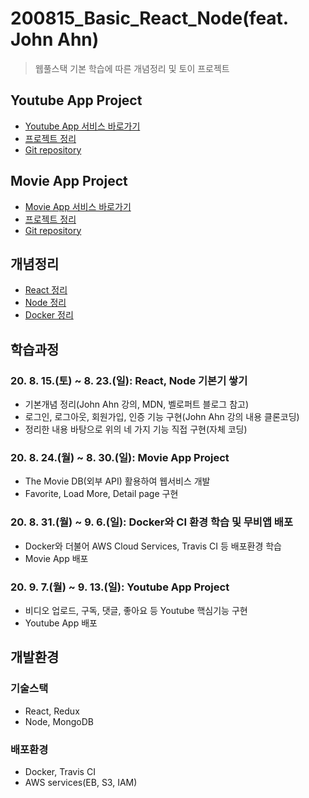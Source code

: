 # 200815_Basic_React_Node(feat. John Ahn)
> 웹풀스택 기본 학습에 따른 개념정리 및 토이 프로젝트

## Youtube App Project
* [Youtube App 서비스 바로가기](#)
* [프로젝트 정리](https://www.notion.so/Youtube-App-Project-9b91bb96162f4d58bc3adf3ded9d1038)
* [Git repository](https://github.com/MJbae/200906_YoutubeApp_React_Node)
## Movie App Project
* [Movie App 서비스 바로가기](#)
* [프로젝트 정리](https://www.notion.so/Movie-App-Project-a4ee1766d86f45888554e00969c1dcd3)
* [Git repository](https://github.com/MJbae/200823_MovieApp_React_Node)
## 개념정리
* [React 정리](https://www.notion.so/React-e15a0bffc5f546eca7c878c09c69a442)
* [Node 정리](https://www.notion.so/Node-b0f88f7a7d3e44479c6c9f6f57c6b5a1)
* [Docker 정리](https://www.notion.so/Docker-8dfadb7217934442b92cf53500758dce)

## 학습과정
### 20. 8. 15.(토) ~ 8. 23.(일): React, Node 기본기 쌓기
* 기본개념 정리(John Ahn 강의, MDN, 벨로퍼트 블로그 참고)
* 로그인, 로그아웃, 회원가입, 인증 기능 구현(John Ahn 강의 내용 클론코딩)
* 정리한 내용 바탕으로 위의 네 가지 기능 직접 구현(자체 코딩)
### 20. 8. 24.(월) ~ 8. 30.(일): Movie App Project
* The Movie DB(외부 API) 활용하여 웹서비스 개발
* Favorite, Load More, Detail page 구현
### 20. 8. 31.(월) ~ 9. 6.(일): Docker와 CI 환경 학습 및 무비앱 배포
* Docker와 더불어 AWS Cloud Services, Travis CI 등 배포환경 학습 
* Movie App 배포
### 20. 9. 7.(월) ~ 9. 13.(일): Youtube App Project
* 비디오 업로드, 구독, 댓글, 좋아요 등 Youtube 핵심기능 구현
* Youtube App 배포

## 개발환경
### 기술스택
* React, Redux
* Node, MongoDB
### 배포환경
* Docker, Travis CI
* AWS services(EB, S3, IAM)
